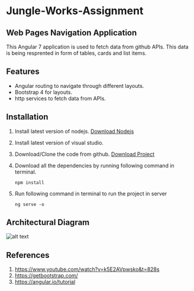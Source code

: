# Jungle-Works-Assignment

## Web Pages Navigation Application

This Angular 7 application is used to fetch data from github APIs. This data is being resprented in form of tables, cards and list items.

## Features

- Angular routing to navigate through different layouts.
- Bootstrap 4 for layouts.
- http services to fetch data from APIs.

## Installation

1. Install latest  version of nodejs.
[Download Nodejs](https://nodejs.org/en/)

2. Install latest version of visual studio.

3. Download/Clone the code from github.
[Download Project](https://github.com/Karan980/Jungleworks)

4. Download all the dependencies by running following command in terminal.
   ```
   npm install
   ```
5. Run following command in terminal to run the project in server

   ```
   ng serve -o
   ```


## Architectural Diagram 
![alt text](https://github.com/Karan980/Jungleworks/blob/master/Screenshot%20(21).png)

## References
1. https://www.youtube.com/watch?v=k5E2AVpwsko&t=828s
2. https://getbootstrap.com/
3. https://angular.io/tutorial
